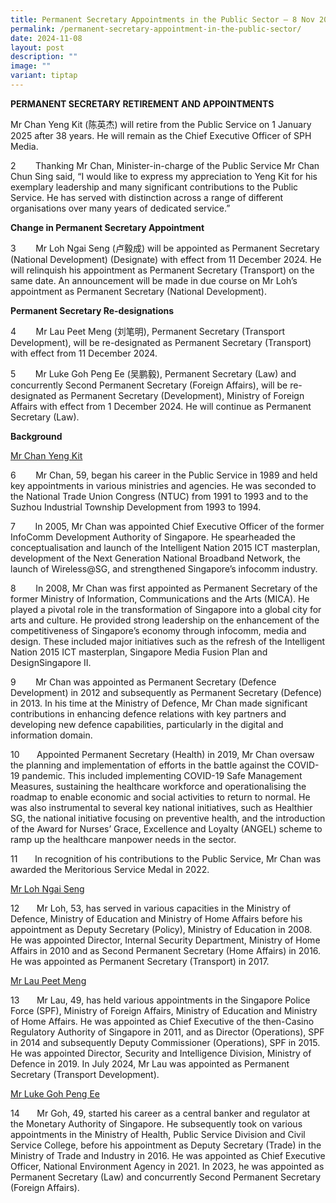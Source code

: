 ```yaml
---
title: Permanent Secretary Appointments in the Public Sector – 8 Nov 2024
permalink: /permanent-secretary-appointment-in-the-public-sector/
date: 2024-11-08
layout: post
description: ""
image: ""
variant: tiptap
---
```

<p><strong>PERMANENT SECRETARY RETIREMENT AND APPOINTMENTS</strong>
</p>
<p></p>
<p>Mr Chan Yeng Kit (陈英杰) will retire from the Public Service on 1 January
2025 after 38 years. He will remain as the Chief Executive Officer of SPH
Media.</p>
<p></p>
<p>2&nbsp;&nbsp;&nbsp;&nbsp;&nbsp;&nbsp;&nbsp; Thanking Mr Chan, Minister-in-charge
of the Public Service Mr Chan Chun Sing said, “I would like to express
my appreciation to Yeng Kit for his exemplary leadership and many significant
contributions to the Public Service. He has served with distinction across
a range of different organisations over many years of dedicated service.”</p>
<p></p>
<p><strong>Change in Permanent Secretary Appointment</strong>
</p>
<p></p>
<p>3&nbsp;&nbsp;&nbsp;&nbsp;&nbsp;&nbsp;&nbsp; Mr Loh Ngai Seng (卢毅成) will
be appointed as Permanent Secretary (National Development) (Designate)
with effect from 11 December 2024. He will relinquish his appointment as
Permanent Secretary (Transport) on the same date. An announcement will
be made in due course on Mr Loh’s appointment as Permanent Secretary (National
Development).</p>
<p></p>
<p><strong>Permanent Secretary Re-designations</strong>
</p>
<p></p>
<p>4&nbsp;&nbsp;&nbsp;&nbsp;&nbsp;&nbsp;&nbsp; Mr Lau Peet Meng (刘笔明), Permanent
Secretary (Transport Development), will be re-designated as Permanent Secretary
(Transport) with effect from 11 December 2024.</p>
<p></p>
<p>5&nbsp;&nbsp;&nbsp;&nbsp;&nbsp;&nbsp;&nbsp; Mr Luke Goh Peng Ee (吴鹏毅),
Permanent Secretary (Law) and concurrently Second Permanent Secretary (Foreign
Affairs), will be re-designated as Permanent Secretary (Development), Ministry
of Foreign Affairs with effect from 1 December 2024. He will continue as
Permanent Secretary (Law).</p>
<p></p>
<p></p>
<p><strong>Background</strong>
</p>
<p><u>Mr Chan Yeng Kit</u>
</p>
<p>6&nbsp;&nbsp;&nbsp;&nbsp;&nbsp;&nbsp;&nbsp; Mr Chan, 59, began his career
in the Public Service in 1989 and held key appointments in various ministries
and agencies. He was seconded to the National Trade Union Congress (NTUC)
from 1991 to 1993 and to the Suzhou Industrial Township Development from
1993 to 1994.</p>
<p></p>
<p>7&nbsp;&nbsp;&nbsp;&nbsp;&nbsp;&nbsp;&nbsp; In 2005, Mr Chan was appointed
Chief Executive Officer of the former InfoComm Development Authority of
Singapore. He spearheaded the conceptualisation and launch of the Intelligent
Nation 2015 ICT masterplan, development of the Next Generation National
Broadband Network, the launch of Wireless@SG, and strengthened Singapore’s
infocomm industry.</p>
<p></p>
<p>8&nbsp;&nbsp;&nbsp;&nbsp;&nbsp;&nbsp;&nbsp; In 2008, Mr Chan was first
appointed as Permanent Secretary of the former Ministry of Information,
Communications and the Arts (MICA). He played a pivotal role in the transformation
of Singapore into a global city for arts and culture. He provided strong
leadership on the enhancement of the competitiveness of Singapore’s economy
through infocomm, media and design. These included major initiatives such
as the refresh of the Intelligent Nation 2015 ICT masterplan, Singapore
Media Fusion Plan and DesignSingapore II.</p>
<p></p>
<p>9&nbsp;&nbsp;&nbsp;&nbsp;&nbsp;&nbsp;&nbsp; Mr Chan was appointed as Permanent
Secretary (Defence Development) in 2012 and subsequently as Permanent Secretary
(Defence) in 2013. In his time at the Ministry of Defence, Mr Chan made
significant contributions in enhancing defence relations with key partners
and developing new defence capabilities, particularly in the digital and
information domain.</p>
<p></p>
<p>10&nbsp;&nbsp;&nbsp;&nbsp;&nbsp;&nbsp; Appointed Permanent Secretary (Health)
in 2019, Mr Chan oversaw the planning and implementation of efforts in
the battle against the COVID-19 pandemic. This included implementing COVID-19
Safe Management Measures, sustaining the healthcare workforce and operationalising
the roadmap to enable economic and social activities to return to normal.
He was also instrumental to several key national initiatives, such as Healthier
SG, the national initiative focusing on preventive health, and the introduction
of the Award for Nurses’ Grace, Excellence and Loyalty (ANGEL) scheme to
ramp up the healthcare manpower needs in the sector.</p>
<p></p>
<p>11&nbsp;&nbsp;&nbsp;&nbsp;&nbsp;&nbsp; In recognition of his contributions
to the Public Service, Mr Chan was awarded the Meritorious Service Medal
in 2022.</p>
<p></p>
<p><u>Mr Loh Ngai Seng</u>
</p>
<p></p>
<p>12&nbsp;&nbsp;&nbsp;&nbsp;&nbsp;&nbsp; Mr Loh, 53, has served in various
capacities in the Ministry of Defence, Ministry of Education and Ministry
of Home Affairs before his appointment as Deputy Secretary (Policy), Ministry
of Education in 2008. He was appointed Director, Internal Security Department,
Ministry of Home Affairs in 2010 and as Second Permanent Secretary (Home
Affairs) in 2016. He was appointed as Permanent Secretary (Transport) in
2017.</p>
<p></p>
<p><u>Mr Lau Peet Meng</u>
</p>
<p></p>
<p>13&nbsp;&nbsp;&nbsp;&nbsp;&nbsp;&nbsp; Mr Lau, 49, has held various appointments
in the Singapore Police Force (SPF), Ministry of Foreign Affairs, Ministry
of Education and Ministry of Home Affairs. He was appointed as Chief Executive
of the then-Casino Regulatory Authority of Singapore in 2011, and as Director
(Operations), SPF in 2014 and subsequently Deputy Commissioner (Operations),
SPF in 2015. He was appointed Director, Security and Intelligence Division,
Ministry of Defence in 2019. In July 2024, Mr Lau was appointed as Permanent
Secretary (Transport Development).</p>
<p></p>
<p><u>Mr Luke Goh Peng Ee</u>
</p>
<p></p>
<p>14&nbsp;&nbsp;&nbsp;&nbsp;&nbsp;&nbsp; Mr Goh, 49, started his career
as a central banker and regulator at the Monetary Authority of Singapore.
He subsequently took on various appointments in the Ministry of Health,
Public Service Division and Civil Service College, before his appointment
as Deputy Secretary (Trade) in the Ministry of Trade and Industry in 2016.
He was appointed as Chief Executive Officer, National Environment Agency
in 2021. In 2023, he was appointed as Permanent Secretary (Law) and concurrently
Second Permanent Secretary (Foreign Affairs).</p>
<p>&nbsp;</p>
<p>&nbsp;</p>